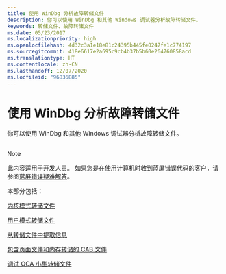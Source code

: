 ```yaml
---
title: 使用 WinDbg 分析故障转储文件
description: 你可以使用 WinDbg 和其他 Windows 调试器分析故障转储文件。
keywords: 转储文件、故障转储文件
ms.date: 05/23/2017
ms.localizationpriority: high
ms.openlocfilehash: 4d32c3a1e18e81c24395b445fe0247fe1c774197
ms.sourcegitcommit: 418e6617e2a695c9cb4b37b5b60e264760858acd
ms.translationtype: HT
ms.contentlocale: zh-CN
ms.lasthandoff: 12/07/2020
ms.locfileid: "96836885"
---
```

# <a name="analyze-crash-dump-files-by-using-windbg"></a>使用 WinDbg 分析故障转储文件

你可以使用 WinDbg 和其他 Windows 调试器分析故障转储文件。

## <span id="ddk_crash_dump_files_dbg"></span><span id="DDK_CRASH_DUMP_FILES_DBG"></span>
> [!NOTE]
> 此内容适用于开发人员。 如果您是在使用计算机时收到蓝屏错误代码的客户，请参阅[蓝屏错误疑难解答](https://support.microsoft.com/help/14238/windows-10-troubleshoot-blue-screen-errors)。

本部分包括：

[内核模式转储文件](kernel-mode-dump-files.md)

[用户模式转储文件](user-mode-dump-files.md)

[从转储文件中提取信息](extracting-information-from-a-dump-file.md)

[包含页面文件和内存转储的 CAB 文件](cab-files-that-contain-paging-files-along-with-a-memory-dump.md)

[调试 OCA 小型转储文件](debugging-oca-minidump-files.md)


 

 

 






